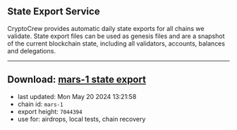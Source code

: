 ## State Export Service
CryptoCrew provides automatic daily state exports for all chains we validate. State export files can be used as genesis files and are a snapshot of the current blockchain state, including all validators, accounts, balances and delegations.

---
**Download: [mars-1 state export](https://dl-eu2.ccvalidators.com/SERVICE/mars/mars-1_export_7044394.json)**
---

- last updated: Mon May 20 2024 13:21:58
- chain id: `mars-1`
- export height: `7044394`
- use for: airdrops, local tests, chain recovery
